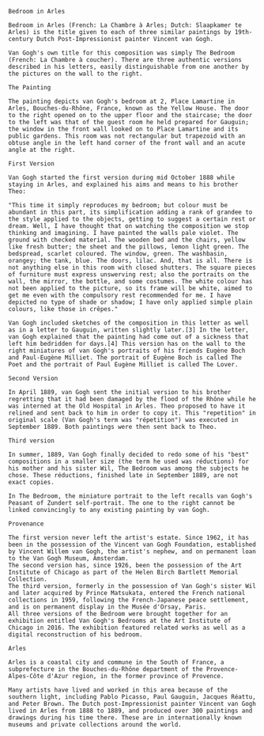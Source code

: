    Bedroom in Arles

    Bedroom in Arles (French: La Chambre à Arles; Dutch: Slaapkamer te Arles) is the title given to each of three similar paintings by 19th-century Dutch Post-Impressionist painter Vincent van Gogh.

    Van Gogh's own title for this composition was simply The Bedroom (French: La Chambre à coucher). There are three authentic versions described in his letters, easily distinguishable from one another by the pictures on the wall to the right.

    The Painting

    The painting depicts van Gogh's bedroom at 2, Place Lamartine in Arles, Bouches-du-Rhône, France, known as the Yellow House. The door to the right opened on to the upper floor and the staircase; the door to the left was that of the guest room he held prepared for Gauguin; the window in the front wall looked on to Place Lamartine and its public gardens. This room was not rectangular but trapezoid with an obtuse angle in the left hand corner of the front wall and an acute angle at the right.

    First Version

    Van Gogh started the first version during mid October 1888 while staying in Arles, and explained his aims and means to his brother Theo:

    "This time it simply reproduces my bedroom; but colour must be abundant in this part, its simplification adding a rank of grandee to the style applied to the objects, getting to suggest a certain rest or dream. Well, I have thought that on watching the composition we stop thinking and imagining. I have painted the walls pale violet. The ground with checked material. The wooden bed and the chairs, yellow like fresh butter; the sheet and the pillows, lemon light green. The bedspread, scarlet coloured. The window, green. The washbasin, orangey; the tank, blue. The doors, lilac. And, that is all. There is not anything else in this room with closed shutters. The square pieces of furniture must express unswerving rest; also the portraits on the wall, the mirror, the bottle, and some costumes. The white colour has not been applied to the picture, so its frame will be white, aimed to get me even with the compulsory rest recommended for me. I have depicted no type of shade or shadow; I have only applied simple plain colours, like those in crêpes."
    
    Van Gogh included sketches of the composition in this letter as well as in a letter to Gauguin, written slightly later.[3] In the letter, van Gogh explained that the painting had come out of a sickness that left him bedridden for days.[4] This version has on the wall to the right miniatures of van Gogh's portraits of his friends Eugène Boch and Paul-Eugène Milliet. The portrait of Eugène Boch is called The Poet and the portrait of Paul Eugène Milliet is called The Lover.

    Second Version

    In April 1889, van Gogh sent the initial version to his brother regretting that it had been damaged by the flood of the Rhône while he was interned at the Old Hospital in Arles. Theo proposed to have it relined and sent back to him in order to copy it. This "repetition" in original scale (Van Gogh's term was "répetition") was executed in September 1889. Both paintings were then sent back to Theo.

    Third version

    In summer, 1889, Van Gogh finally decided to redo some of his "best" compositions in a smaller size (the term he used was réductions) for his mother and his sister Wil, The Bedroom was among the subjects he chose. These réductions, finished late in September 1889, are not exact copies.

    In The Bedroom, the miniature portrait to the left recalls van Gogh's Peasant of Zundert self-portrait. The one to the right cannot be linked convincingly to any existing painting by van Gogh.

    Provenance

    The first version never left the artist's estate. Since 1962, it has been in the possession of the Vincent van Gogh Foundation, established by Vincent Willem van Gogh, the artist's nephew, and on permanent loan to the Van Gogh Museum, Amsterdam.
    The second version has, since 1926, been the possession of the Art Institute of Chicago as part of the Helen Birch Bartlett Memorial Collection.
    The third version, formerly in the possession of Van Gogh's sister Wil and later acquired by Prince Matsukata, entered the French national collections in 1959, following the French-Japanese peace settlement, and is on permanent display in the Musée d'Orsay, Paris.
    All three versions of the Bedroom were brought together for an exhibition entitled Van Gogh's Bedrooms at the Art Institute of Chicago in 2016. The exhibition featured related works as well as a digital reconstruction of his bedroom.

    Arles

    Arles is a coastal city and commune in the South of France, a subprefecture in the Bouches-du-Rhône department of the Provence-Alpes-Côte d'Azur region, in the former province of Provence.

    Many artists have lived and worked in this area because of the southern light, including Pablo Picasso, Paul Gauguin, Jacques Réattu, and Peter Brown. The Dutch post-Impressionist painter Vincent van Gogh lived in Arles from 1888 to 1889, and produced over 300 paintings and drawings during his time there. These are in internationally known museums and private collections around the world.
